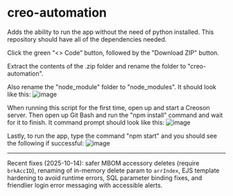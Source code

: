 # creo-automation
Adds the ability to run the app without the need of python installed. This repository should have all of the dependencies needed. 

Click the green “<> Code” button, followed by the "Download ZIP" button.

Extract the contents of the .zip folder and rename the folder to "creo-automation".

Also rename the "node_module" folder to "node_modules". It should look like this:
![image](https://github.com/Xirro/creo-automation/assets/103897770/a7bee5a2-e7ad-4e1b-8c0f-5c3bcde291fb)

When running this script for the first time, open up and start a Creoson server. Then open up Git Bash and run the "npm install" command and wait for it to finish. It command prompt should look like this: 
![image](https://github.com/Xirro/creo-automation/assets/103897770/6b8dfe47-b64a-4929-8b41-63d2b5bf79bb)

Lastly, to run the app, type the command "npm start" and you should see the following if successful: 
![image](https://github.com/Xirro/creo-automation/assets/103897770/53f4cc76-0861-49a8-94a7-6dedb9b6a7d9)

---

Recent fixes (2025-10-14): safer MBOM accessory deletes (require `brkAccID`), renaming of in-memory delete param to `arrIndex`, EJS template hardening to avoid runtime errors, SQL parameter binding fixes, and friendlier login error messaging with accessible alerts.

